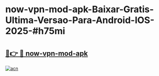 # now-vpn-mod-apk-Baixar-Gratis-Ultima-Versao-Para-Android-IOS-2025-#h75mi

# <h2><a href="https://ainizakaria.my?title=now-vpn-mod-apk&ref=24M">🔗👉 🔴 now-vpn-mod-apk</a></h2>

[![acn](https://github.com/user-attachments/assets/0f9c940e-d8b0-45ae-aac7-cd30a18b3e1c)](https://ainizakaria.my?title=now-vpn-mod-apk&ref=24M)

